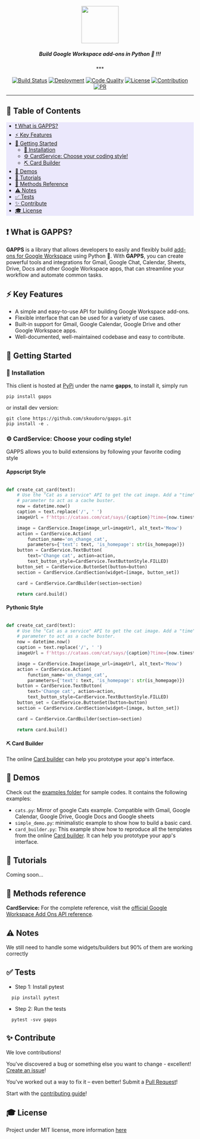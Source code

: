 
<p align="center">
<img height="100px" src="docs/source/_static/images/gapps_logo_144.png">
</p>

<h5 align="center"> <b>Build Google Workspace add-ons in Python  🐍 !!!</b></h5>

<p align="center">
***
</p>

<div align="center">

[![Build Status](https://github.com/skoudoro/gapps/actions/workflows/test.yml/badge.svg?branch=main)](https://github.com/skoudoro/gapps/actions?query=workflow%3ATest) [![Deployment](https://img.shields.io/pypi/v/gapps.svg?logo=python&logoColor=white)](https://pypi.org/project/gapps/) [![Code Quality](https://api.codacy.com/project/badge/Grade/9c17e95d29cd489ba86411db969a576e)](https://app.codacy.com/manual/skab12/gapps?utm_source=github.com&utm_medium=referral&utm_content=skoudoro/gapps&utm_campaign=Badge_Grade_Dashboard) [![License](https://img.shields.io/badge/License-MIT-blue.svg)](https://opensource.org/licenses/MIT) [![Contribution](https://img.shields.io/badge/contributions-welcome-brightgreen.svg?style=flat)](https://github.com/skoudoro/gapps/blob/master/CONTRIBUTING.rst) [![PR](https://img.shields.io/badge/PRs-welcome-brightgreen.svg?style=flat-square)](https://github.com/skoudoro/gapps/compare)

</div>

<!-- <a href="https://codecov.io/gh/skoudoro/gapps"><img src="https://codecov.io/gh/skoudoro/gapps/branch/master/graph/badge.svg" alt="codecov gapps python"></a>  -->
<!-- <a href="https://github.com/skoudoro/gapps/graphs/contributors"><img src="https://img.shields.io/github/contributors/skoudoro/gapps.svg"></a> -->

---

## 📝 Table of Contents
<div style="background-color: #EBE8FC">

- [❗ What is GAPPS?](#what-is-gapps)
- [⚡ Key Features](#key-features)
- [🏁 Getting Started](#getting-started)
  - [🚜 Installation](#installation)
  - [⚙️ CardService: Choose your coding style!](cardservice-choose-your-coding-style)
  - [⛏️ Card Builder](#card-builder)
- [🚀 Demos](#demos)
- [💬 Tutorials](#tutorials)
- [📄 Methods Reference](#methods-reference)
- [⚠️ Notes](#notes)
- [✅ Tests](#tests)
- [✨ Contribute](#contribute)
- [🎓 License](#license)

</div>


## ❗ What is GAPPS?

**GAPPS**  is a library that allows developers to easily and flexibly build [add-ons for Google Workspace](https://developers.google.com/workspace/add-ons/how-tos/building-gsuite-addons) using Python 🐍. With **GAPPS**, you can create powerful tools and integrations for Gmail, Google Chat, Calendar, Sheets, Drive, Docs and other Google Workspace apps, that can streamline your workflow and automate common tasks.


## ⚡ Key Features

- A simple and easy-to-use API for building Google Workspace add-ons.
- Flexible interface that can be used for a variety of use cases.
- Built-in support for Gmail, Google Calendar, Google Drive and other Google Workspace apps.
- Well-documented, well-maintained codebase and easy to contribute.

## 🏁 Getting Started

### 🚜 Installation

This client is hosted at [PyPi](https://pypi.org/project/gapps/) under the name **gapps**, to install it, simply run

```terminal
pip install gapps
```

or install dev version:

```terminal
git clone https://github.com/skoudoro/gapps.git
pip install -e .
````

### ⚙️ CardService: Choose your coding style!

GAPPS allows you to build extensions by following your favorite coding style

<!--
![](https://developers.google.com/apps-script/add-ons/images/workspace-addons-cats.png) -->
#### Appscript Style

```python

def create_cat_card(text):
    # Use the "Cat as a service" API to get the cat image. Add a "time" URL
    # parameter to act as a cache buster.
    now = datetime.now()
    caption = text.replace('/', ' ')
    imageUrl = f'https://cataas.com/cat/says/{caption}?time={now.timestamp()}'

    image = CardService.Image(image_url=imageUrl, alt_text='Meow')
    action = CardService.Action(
        function_name='on_change_cat',
        parameters={'text': text, 'is_homepage': str(is_homepage)})
    button = CardService.TextButton(
        text='Change cat', action=action,
        text_button_style=CardService.TextButtonStyle.FILLED)
    button_set = CardService.ButtonSet(button=button)
    section = CardService.CardSection(widget=[image, button_set])

    card = CardService.CardBuilder(section=section)

    return card.build()

```

#### Pythonic Style

```python

def create_cat_card(text):
    # Use the "Cat as a service" API to get the cat image. Add a "time" URL
    # parameter to act as a cache buster.
    now = datetime.now()
    caption = text.replace('/', ' ')
    imageUrl = f'https://cataas.com/cat/says/{caption}?time={now.timestamp()}'

    image = CardService.Image(image_url=imageUrl, alt_text='Meow')
    action = CardService.Action(
        function_name='on_change_cat',
        parameters={'text': text, 'is_homepage': str(is_homepage)})
    button = CardService.TextButton(
        text='Change cat', action=action,
        text_button_style=CardService.TextButtonStyle.FILLED)
    button_set = CardService.ButtonSet(button=button)
    section = CardService.CardSection(widget=[image, button_set])

    card = CardService.CardBuilder(section=section)

    return card.build()
```

#### ⛏️ Card Builder

The online [Card builder](https://gw-card-builder.web.app/) can help you prototype your app's interface.
## 🚀 Demos

Check out the [examples folder](docs/examples) for sample codes. It contains the following examples:

- `cats.py`: Mirror of google Cats example. Compatible with Gmail, Google Calendar, Google Drive, Google Docs and Google sheets
- `simple_demo.py`: minimalistic example to show how to build a basic card.
- `card_builder.py`: This example show how to reproduce all the templates from the online [Card builder](https://gw-card-builder.web.app/). It can help you prototype your app's interface.

## 💬 Tutorials

Coming soon...
## 📄 Methods reference

**CardService:** For the complete reference, visit the [official Google Workspace Add Ons API reference](https://developers.google.com/apps-script/reference/card-service).

## ⚠️ Notes

We still need to handle some widgets/builders but 90% of them are working correctly


## ✅ Tests

* Step 1: Install pytest

```terminal
  pip install pytest
```

* Step 2: Run the tests

```terminal
  pytest -svv gapps
```

## ✨ Contribute

We love contributions!

You've discovered a bug or something else you want to change - excellent! [Create an issue](https://github.com/skoudoro/gapps/issues)!

You've worked out a way to fix it – even better! Submit a [Pull Request](https://github.com/skoudoro/gapps/pulls)!

Start with the [contributing guide](https://github.com/skoudoro/gapps/blob/master/CONTRIBUTING.rst)!

## 🎓 License

Project under MIT license, more information [here](https://github.com/skoudoro/gapps/blob/master/LICENSE)
